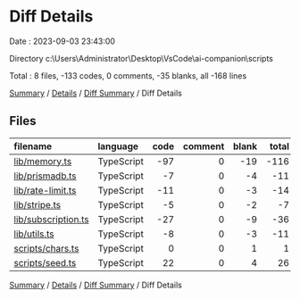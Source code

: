 # Diff Details

Date : 2023-09-03 23:43:00

Directory c:\\Users\\Administrator\\Desktop\\VsCode\\ai-companion\\scripts

Total : 8 files,  -133 codes, 0 comments, -35 blanks, all -168 lines

[Summary](results.md) / [Details](details.md) / [Diff Summary](diff.md) / Diff Details

## Files
| filename | language | code | comment | blank | total |
| :--- | :--- | ---: | ---: | ---: | ---: |
| [lib/memory.ts](/lib/memory.ts) | TypeScript | -97 | 0 | -19 | -116 |
| [lib/prismadb.ts](/lib/prismadb.ts) | TypeScript | -7 | 0 | -4 | -11 |
| [lib/rate-limit.ts](/lib/rate-limit.ts) | TypeScript | -11 | 0 | -3 | -14 |
| [lib/stripe.ts](/lib/stripe.ts) | TypeScript | -5 | 0 | -2 | -7 |
| [lib/subscription.ts](/lib/subscription.ts) | TypeScript | -27 | 0 | -9 | -36 |
| [lib/utils.ts](/lib/utils.ts) | TypeScript | -8 | 0 | -3 | -11 |
| [scripts/chars.ts](/scripts/chars.ts) | TypeScript | 0 | 0 | 1 | 1 |
| [scripts/seed.ts](/scripts/seed.ts) | TypeScript | 22 | 0 | 4 | 26 |

[Summary](results.md) / [Details](details.md) / [Diff Summary](diff.md) / Diff Details